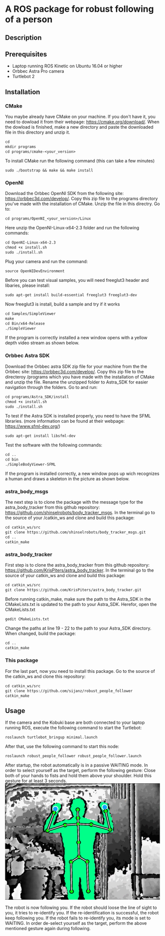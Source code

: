 # A ROS package for robust following of a person

## Description


## Prerequisites
- Laptop running ROS Kinetic on Ubuntu 16.04 or higher
- Orbbec Astra Pro camera
- Turtlebot 2


## Installation
### CMake
You maybe already have CMake on your machine. If you don't have it, you need to dowload it from their webpage: https://cmake.org/download/. When the dowload is finished, make a new directory and paste the downloaded file in this directory and unzip it.
```
cd
mkdir programs
cd programs/cmake-<your_version>
```
To install CMake run the following command (this can take a few minutes)
```
sudo ./bootstrap && make && make install
```

### OpenNI
Download the Orbbec OpenNI SDK from the following site: https://orbbec3d.com/develop/. Copy this zip file to the programs directory you've made with the installation of CMake. Unzip the file in this directry. Go to:
```
cd programs/OpenNI_<your_version>/Linux
```
Here unzip the OpenNI-Linux-x64-2.3 folder and run the following commands:
```
cd OpenNI-Linux-x64-2.3
chmod +x install.sh
sudo ./install.sh
```
Plug your camera and run the command:
```
source OpenNIDevEnvironment
```
Before you can test visual samples, you will need freeglut3 header and libaries, please install:
```
sudo apt-get install build-essential freeglut3 freeglut3-dev
```
Now freeglut3 is install, build a sample and try if it works
```
cd Samples/SimpleViewer
make
cd Bin/x64-Release
./SimpleViewer
```
If the program is correctly installed a new window opens with a yellow depth video stream as shown below.


### Orbbec Astra SDK
Download the Orbbec astra SDK zip file for your machine from the the Orbbec site: https://orbbec3d.com/develop/. Copy this zip file to the directeroy /programs which you have made with the installation of CMake and unzip the file. Rename the unzipped folder to Astra_SDK for easier navigation through the folders. Go to and run:
```
cd programs/Astra_SDK/install
chmod +x install.sh
sudo ./install.sh
```
To test if the Astra SDK is installed properly, you need to have the SFML libraries. (more information can be found at their webpage: https://www.sfml-dev.org/)
```
sudo apt-get install libsfml-dev
```
Test the software with the following commands:
```
cd ..
cd bin
./SimpleBodyViewer-SFML
```
If the program is installed correctly, a new window pops up wich recognizes a human and draws a skeleton in the picture as shown below.

### astra_body_msgs
The next step is to clone the package with the message type for the astra_body_tracker from this github repository: https://github.com/shinselrobots/body_tracker_msgs. In the terminal go to the source of your /catkin_ws and clone and build this package:
```
cd catkin_ws/src
git clone https://github.com/shinselrobots/body_tracker_msgs.git
cd ..
catkin_make
```

### astra_body_tracker
First step is to clone the astra_body_tracker from this github repository: https://github.com/KrisPiters/astra_body_tracker. In the terminal go to the source of your catkin_ws and clone and build this package:
```
cd catkin_ws/src
git clone https://github.com/KrisPiters/astra_body_tracker.git
```
Before running catkin_make, make sure the path to the Astra_SDK in the CMakeLists.txt is updated to the path to your Astra_SDK. Herefor, open the CMakeLists.txt
```
gedit CMakeLists.txt
```
Change the paths at line 19 - 22 to the path to your Astra_SDK directory. When changed, build the package:
```
cd ..
catkin_make
```

### This package
For the last part, now you need to install this package. Go to the source of the catkin_ws and clone this repository:
```
cd catkin_ws/src
git clone https://github.com/sijanz/robust_people_follower
catkin_make
```

## Usage
If the camera and the Kobuki base are both connected to your laptop running ROS, execute the following command to start
the Turtlebot:
```
roslaunch turtlebot_bringup minimal.launch
```

After that, use the following command to start this node:
```
roslaunch robust_people_follower robust_people_follower.launch
```

After startup, the robot automatically is in a passive WAITING mode. In order to select yourself as the target,
perform the following gesture: Close both of your hands to fists and hold them above your shoulder. Hold this gesture for
at least 3 seconds.  
![Caption for the picture.](images/target_selection.png?raw=true)

The robot is now following you. If the robot should loose the line of sight to you, it tries to re-identify you. If the
re-identification is successful, the robot keep following you. If the robot fails to re-identify you, its mode is set to
WAITING. In order de-select yourself as the target, perform the above mentioned gesture again during following.